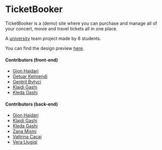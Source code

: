 # TicketBooker
TicketBooker is a (demo) site where you can purchase and manage all of your concert, movie and travel tickets all in one place.

A [university](https://fiek.uni-pr.edu) team project made by 8 students.

You can find the design preview [here]([https://app.evrybo.com/share/project/40404/558204/lvy1cigVDxtclJiUQkN0](https://www.figma.com/community/file/1238807118241753680)).

#### Contributors (front-end)
- [Gjon Hajdari](https://github.com/GjonHajdari)
- [Getuar Kelmendi](https://github.com/getuarkelmendi)
- [Gentrit Bytyçi](https://github.com/Genti1Bytyci)
- [Klajdi Gashi](https://github.com/KlajdiGashi)
- [Kleda Gashi](https://github.com/kledagashi)

#### Contributors (back-end)
- [Gjon Hajdari](https://github.com/GjonHajdari)
- [Klajdi Gashi](https://github.com/KlajdiGashi)
- [Kleda Gashi](https://github.com/kledagashi)
- [Zana Misini](https://github.com/ZanaMisini)
- [Valtrina Cacaj](https://github.com/ValtrinaCacaj)
- [Vera Llugiqi](https://github.com/VeraLlugiqi)
